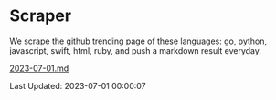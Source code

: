 # Scraper

We scrape the github trending page of these languages: go, python, javascript, swift, html, ruby, and push a markdown result everyday.

[2023-07-01.md](https://github.com/henson/Scraper/blob/master/2023-07-01.md)

Last Updated: 2023-07-01 00:00:07